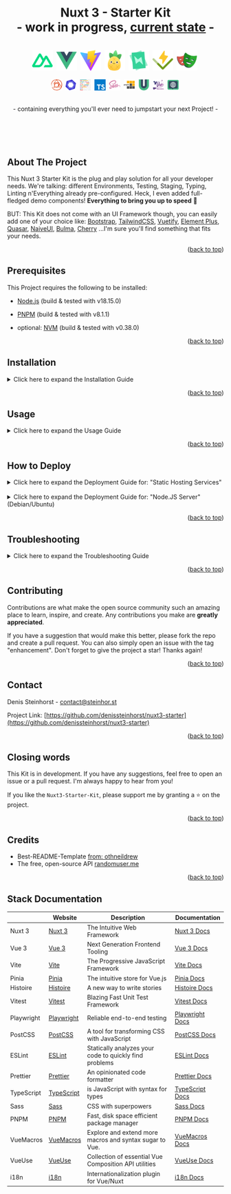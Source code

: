 <a name="readme-top"></a>

<h1 align="center">Nuxt 3 - Starter Kit <br/>- work in progress, <a href="https://github.com/denissteinhorst/nuxt3-starter-kit/blob/main/TODO.md">current state</a> -</h1>

<div align="center">
  <br>
  <a>
    <img src="docs/logos/nuxt.png" alt="nuxt Logo" height="48">&nbsp;
    <img src="docs/logos/vue.png" alt="vue Logo" height="48">&nbsp;
    <img src="docs/logos/vite.png" alt="vite Logo" height="48">&nbsp;
    <img src="docs/logos/pinia.png" alt="vite Logo" height="48">&nbsp;
    <img src="docs/logos/histoire.png" alt="histoire Logo" height="48">&nbsp;
    <img src="docs/logos/vitest.png" alt="vitest Logo" height="48">&nbsp;
    <img src="docs/logos/playwrite.png" alt="playwrite Logo" height="48">&nbsp;
  <br>  <br>
   <img src="docs/logos/postcss.png" alt="postcss Logo" height="26">&nbsp;
    <img src="docs/logos/eslint.png" alt="eslint Logo" height="26">&nbsp;
    <img src="docs/logos/prettier.png" alt="prettier Logo" height="26">&nbsp;
    <img src="docs/logos/typescript.png" alt="typescript Logo" height="26">&nbsp;
    <img src="docs/logos/sass.png" alt="sass Logo" height="26">&nbsp;
    <img src="docs/logos/pnpm.png" alt="pnpm Logo" height="26">&nbsp;
    <img src="docs/logos/vueuse.png" alt="vueuse Logo" height="26">&nbsp;
    <img src="docs/logos/vuemacros.png" alt="vuemacros Logo" height="26">&nbsp;
    <img src="docs/logos/i18n.png" alt="i18n Logo" height="26">&nbsp;
  </a>
  <br>
  <br>
  <p>- containing everything you'll ever need to jumpstart your next Project! -</p>
  <h1 align="center">&nbsp;</h1>
</div>

## About The Project

This Nuxt 3 Starter Kit is the plug and play solution for all your developer needs. We're talking: different Environments, Testing, Staging, Typing, Linting n'Everything already pre-configured. Heck, I even added full-fledged demo components! **Everything to bring you up to speed** 🚀

BUT: This Kit does not come with an UI Framework though, you can easily add one of your choice like:
[Bootstrap](https://getbootstrap.com/), [TailwindCSS](https://tailwindcss.com/), [Vuetify](https://vuetifyjs.com/en/), [Element Plus](https://element-plus.org/), [Quasar](https://quasar.dev/), [NaiveUI](https://www.naiveui.com/), [Bulma](https://bulma.io/), [Cherry](https://cherry.design) ...I'm sure you'll find something that fits your needs.

<p align="right">(<a href="#readme-top">back to top</a>)</p>

## Prerequisites

This Project requires the following to be installed:

- [Node.js](https://nodejs.org/en/) (build & tested with v18.15.0)
- [PNPM](https://pnpm.io/) (build & tested with v8.1.1)
- optional: [NVM](https://github.com/nvm-sh/nvm) (build & tested with v0.38.0)

  <p align="right">(<a href="#readme-top">back to top</a>)</p>

## Installation

<details>
<summary>Click here to expand the Installation Guide</summary>
<br>
<ul>
<li>
  <b>1) Install or Check correct node version </b>

```bash
nvm install --lts=Hydrogen 18.15.0
or nvm use 18.15.0 (if already installed)
```

```bash
nvm -v && node -v && npm -v
```

</li>
  <br>
<li>
  <b>2) Clone the Repository</b>

```bash
git clone https://github.com/denissteinhorst/nuxt3-starter-kit.git
```

</li>
  <br>
<li>
  <b>3) Switch into project Directory and install Dependencies</b>

```bash
cd nuxt3-starter-kit
pnpm install --shamefully-hoist
pnpm post install
```

</li>
</ul>
</details>
<p align="right">(<a href="#readme-top">back to top</a>)</p>

## Usage

<details>
<summary>Click here to expand the Usage Guide</summary>

<ul>
<br>
<li>
  <b>1) Since the ".env.*"-Files aren't part of the Repo, you need to create them </b>
 <br> <br>

_(assuming you are already in the project directory)_
<br><br>

for Mac/Linux Terminal:

```bash
for target in .env.development .env.staging .env.production; do cp .env $target; done
```

for Windows Powershell:

```PowerShell
foreach ($target in ".env.development", ".env.staging", ".env.production") {Copy-Item .env $target}
```

</li>
<br>
<li>
  <b>2) Change the Environment Variables for every Environment as needed</b>
  <br> <br>

| Variable    | Description            | Default             |
| ----------- | ---------------------- | ------------------- |
| `APP_ENV`   | Environment of the App | development         |
| `APP_DEBUG` | Debug Mode of the App  | true                |
| `APP_NAME`  | Name of the App        | Nuxt 3 Starter Kit  |
| `APP_HOST`  | URL of the App         | http://localhost/   |
| `APP_PORT`  | Port of the App        | 3000                |
| `NUXT_APP_BASE_URL` | Base URL of the App | / |
| `ALL_BROWSERS` | Whether to test all browsers or not | true   |

</li>
<br>
<br>
<li>
  <b>3) Change the `.browserslistrc` Variables for target Audience if needed (currently using defaults)</b>
  <br> <br>
  
  See full list of options here: [Browserslist](https://github.com/browserslist/browserslist#full-list)
</li>
<br>
<li>
  <b>4) start with your desired run-mode</b>
<br> <br>

**Development:**
<br>
These are the commands you'll use during development.

| Command | Description | Port / Location |
| ------------------------- | -------------------------------------------------------------------- | ------------------ |
| `pnpm dev` | Starts the Nuxt-Development server with HMR (uses: .env.development) | :3000 |
| `pnpm lint` | Runs the ESLint-Runner for JS, TS-Files AND Prettier | - |
| `pnpm story` | Starts the Histoire-Store UI | :6006 |
| `pnpm test:unit` | Starts the Vitest-Test-Runner (Unit-Tests) | - |
| `pnpm test:unit-ui` | Starts the Vitest-Test-Runner (Unit-Tests with UI) | :51204/**vitest**/ |
| `pnpm test:e2e` | Starts the Vitest/Playwrite-Test-Runner (e2e-Tests) | - |
| `pnpm test:e2e-ui` | Starts the Vitest/Playwrite-Test-Runner (e2e-Tests with UI) | :51204/**vitest**/ |
| `pnpm cleanup` | removes common generated Nuxt files and caches, including: ".nuxt, .output, node_modules/.vite, node_modules/.cache" | - |

<br>

**Preview:**
<br>
The preview command starts a server to preview your Nuxt application after running the build command.

| Command | Description | Port / Location |
| ------------------------- | -------------------------------------------------------------------- | ------------------ |
| `pnpm preview:staging` | Starts the app in local preview (uses: .env.staging) | .output |
| `pnpm preview:production` | Starts the app in local preview (uses: .env.production) | .output |
| `pnpm story:preview` | Generates a static Histoire-UI | .output/storybook |
<br>

**Build:**
<br>
The build command creates a .output directory with all your application, server and dependencies ready for %stage%.

| Command | Description | Port / Location |
| ------------------------- | -------------------------------------------------------------------- | ------------------ |
| `pnpm build:staging` | Builds the app for staging (uses: .env.staging) | .output |
| `pnpm build:production` | Builds the app for production (uses: .env.production) | .output |
| `pnpm story:build` | Builds the app for production (uses: .env.production) | .output |

<br>

**Generate (static):**
<br>
The generate command pre-renders every route of your application and stores the result in plain HTML files that you can deploy on any static hosting services. The command triggers the nuxi build command with the prerender argument set to true

| Command | Description | Port / Location |
| ------------------------- | -------------------------------------------------------------------- | ------------------ |
| `pnpm generate:staging` | Builds a static app for staging (uses: .env.staging) | .output |
| `pnpm generate:production` |  Builds a static app for production (uses: .env.production) | .output |
<br>

**Misc:**
<br>
These are some additional commands you might find useful.

| Command | Description | Port / Location |
| ------------------------- | -------------------------------------------------------------------- | ------------------ |
| `pnpm lintfix` | Runs the ESLint-Runner with auto-fixing | - |
| `pnpm lint:js` | Runs the ESLint-Runner for JS, TS-Files | - |
| `pnpm lint:prettier` | Runs the ESLint-Runner for Prettier | - |
| `pnpm coverage` | Generates Vitest Coverage report | .coverage |
| `pnpm postinstall` | Runs all postinstall scripts | - |

...nuxt provides even more commands, like `info` or `analyze` you can find them in the <a href="https://nuxt.com/docs/api/commands/add">Nuxt CLI Docs</a>
</li>
<br>
</ul>
</details>
<p align="right">(<a href="#readme-top">back to top</a>)</p>

## How to Deploy

<details>
<summary>Click here to expand the Deployment Guide for: "Static Hosting Services"</summary>
<br>
<ul>
<li>
  <b>Deploy your Project to a: "Static Hosting Services"</b>

```bash
 pnpm build:production (or :staging)
```
You need to upload the .output folder to your hosting service and enjoy! (Beware that you need to set the correct base-url in your .env.production file as well as that writing to the filesystem is not possible on static hosting services without additional configuration.)


</li>
</ul>
</details>
<br>
<details>
<summary>Click here to expand the Deployment Guide for: "Node.JS Server" (Debian/Ubuntu)</summary>
<br>
<ul>
<li>
  <b>Deploy your Project to a: "Node.JS Server" (I used Debian 11)</b>
  
  <br>

1) Prerequisites
```bash
# connect to your server via ssh

ssh user@host

# update your system

sudo apt update && apt upgrade
```
[SOURCE: debian.org/doc/manuals/debian-faq](https://www.debian.org/doc/manuals/debian-faq/uptodate.de.html)

<br>

2) Install node.js
```bash
# install base nodejs

sudo apt install nodejs npm -y

# check if node is installed

node -v && npm -v
```
[SOURCE: phoenixnap.com/kb/debian-install-nodejs](https://phoenixnap.com/kb/debian-install-nodejs)

<br/>

3) Install NVM (Node Version Manager) and switch to the desired Node Version
```bash
# install nvm dependencies

sudo apt install curl gnupg2 -y

# install nvm

curl https://raw.githubusercontent.com/creationix/nvm/master/install.sh | bash

# add nvm to bashrc

source ~/.bashrc

# check if nvm is installed

nvm --version

# switch to --lts 18.15.0

nvm install --lts=Hydrogen 18.15.0

# check if node is installed

node -v && npm -v
```
[SOURCE: howtoforge.com/how-to-install-and-use-nvm-on-debian-11](https://www.howtoforge.com/how-to-install-and-use-nvm-on-debian-11/)

<br/>

4) Install PNPM
```bash
# install pnpm with node

node install -g pnpm

# check if pnpm is installed

pnpm --version
```
[SOURCE: pnpm.io/installation](https://pnpm.io/installation)

<br/>

5) install PM2
```bash
# install pm2

curl -sL https://raw.githubusercontent.com/Unitech/pm2/master/packager/setup.deb.sh | sudo -E bash -

# update to latest version

npm install pm2 -g && pm2 update

# enable autocompletion

pm2 completion install

# check if pm2 is installed

pm2 --version
```
[SOURCE: pm2.io/docs](https://pm2.io/docs/runtime/guide/installation/)

<br/>

6) Copy your Project to your Server

```bash
# if you want to use git (you have to build on your server!)

git clone https://github.com/denissteinhorst/nuxt3-starter-kit.git

cd nuxt3-starter-kit

pnpm install --shamefully-hoist

pnpm post install

pnpm build:production (or :staging)

# If you dont want to have the source code on your server 
# you can also just upload the .output folder

# on your local device

pnpm build:production (or :staging)
zip -r .output.zip .output

# connect to your server and create a new folder for your project

mkdir ~/nuxt3-starter-kit

# upload .output.zip to your server (e.g. via sftp)
# once uploaded, unzip the file with:

unzip .output.zip

# your directory should now look like this:

# /home/user/nuxt3-starter-kit/
#                             ├── .output
#                             └── .output.zip

# yes? nice! now remove the zip file

rm .output.zip

```

<br/>

7) Place launch script and pm2 config

```bash
# Assuming you're still in: /home/user/nuxt3-starter-kit/
# move pm2 config and launch script to your project folder

mv .output/public/pm2/* ~/nuxt3-starter-kit && rm -rf .output/public/pm2/

# your directory should now look like this:

# /home/user/nuxt3-starter-kit/
#                             ├── .output
#                             ├── ecosystem.config.js
#                             └── runapp.js

```

<br/>

8) Launch your App

```bash
# first: test if everything with node works as expected!

node runapp.js

# if you're now able to see your app in your browser:3000, you're good to go!
# finally: launch your app with pm2 and immediately start look at the logs

pm2 start ecosystem.config.js && pm2 monit

# if you read: nuxtapp > Listening http://[::]:3000 (after a few seconds)
# gratulation, your app is successfully running inside pm2!

# IF NOT: Check the troubleshooting section below for some common issues

# btw: Here are some useful pm2 commands:

pm2 list # list all running apps
pm2 start nuxtapp # start your app
pm2 stop nuxtapp # stop your app
pm2 delete nuxtapp # delete your app
pm2 show nuxtapp # show details about your app
pm2 monit # monitor your app (see runtime logs and more)
```

## AWESOME YOU MADE IT! 🎉

</li>
</ul>
</details>
<p align="right">(<a href="#readme-top">back to top</a>)</p>

## Troubleshooting

<details>
<summary>Click here to expand the Troubleshooting Guide</summary>
<br>
<ul>

### The App started fine via Node but I can't see my app in the browser
Check if your firewall is blocking the port you're using. If you're using ufw like i do, you can check if it's open with: 

```bash
sudo ufw status

# may you need to open the port with:

sudo ufw allow 3000/tcp
sudo ufw reload
```

### You started your app but you get an error like: "UnhandledPromiseRejectionWarning: SyntaxError: Unexpected token '?' at Loader.moduleStrategy (internal/modules/esm/translators.js:0:0)\"
Your PM2 (or node) runs probably a wrong node version, check if you're using the correct one with:
```bash
# starting with node

node -v

#starting with pm2

pm2 show nuxtapp

# Expected node.js version │ 18.15.0
```

### You started your app but you get an error like: [nitro] [dev] [uncaughtException] Error: listen EADDRINUSE: address already in use :::3000"
That means that your port is already in use. probably by another instance if your app:
```bash
# first check if pm2 runs your app

pm2 status

# if yes, stop it with:

pm2 stop nuxtapp

# if not, check if you have some node is running in the background (debian/ubuntu)

ps -aef | grep node

# you should see something like this:

USER       000000  123456  0 Apr11 ?        00:00:00 node /home/user/nuxtapp/runapp.js (THIS IS YOUR PORT BLOCKING INSTANCE)
USER       000000  123457  0 13:37 pts/0    00:00:00 grep node (THIS IS JUST YOUR SEARCH INSTANCE)

# kill the blocking instance with:
kill -9 ?????? (?????? is your instance id e.g. 123456)
```
</ul>
</details>
<p align="right">(<a href="#readme-top">back to top</a>)</p>

## Contributing

Contributions are what make the open source community such an amazing place to learn, inspire, and create. Any contributions you make are **greatly appreciated**.

If you have a suggestion that would make this better, please fork the repo and create a pull request. You can also simply open an issue with the tag "enhancement".
Don't forget to give the project a star! Thanks again!

  <p align="right">(<a href="#readme-top">back to top</a>)</p>

## Contact

Denis Steinhorst - contact@steinhor.st

Project Link: [https://github.com/denissteinhorst/nuxt3-starter](https://github.com/denissteinhorst/nuxt3-starter)

<p align="right">(<a href="#readme-top">back to top</a>)</p>

## Closing words

This Kit is in development. If you have any suggestions, feel free to open an issue or a pull request. I'm always happy to hear from you!

If you like the `Nuxt3-Starter-Kit`, please support me by granting a ⭐️ on the project.

  <p align="right">(<a href="#readme-top">back to top</a>)</p>

## Credits
  - Best-README-Template [from: othneildrew](https://github.com/othneildrew/Best-README-Template)
  - The free, open-source API [randomuser.me](https://randomuser.me)
  
  <p align="right">(<a href="#readme-top">back to top</a>)</p>

## Stack Documentation

|            | Website                                       | Description                                             | Documentation                                                         |
| ---------- | --------------------------------------------- | ------------------------------------------------------- | --------------------------------------------------------------------- |
| Nuxt 3     | [Nuxt 3](https://nuxt.com)                    | The Intuitive Web Framework                             | [Nuxt 3 Docs](https://nuxt.com/docs)                                  |
| Vue 3      | [Vue 3](https://vuejs.org)                    | Next Generation Frontend Tooling                        | [Vue 3 Docs](https://v3.vuejs.org/)                                   |
| Vite       | [Vite](https://vitejs.dev/)                   | The Progressive JavaScript Framework                    | [Vite Docs](https://vitejs.dev/guide/)                                |
| Pinia      | [Pinia](https://pinia.esm.dev/)               | The intuitive store for Vue.js                          | [Pinia Docs](https://pinia.esm.dev/)                                  |
| Histoire   | [Histoire](https://histoire.dev/)             | A new way to write stories                              | [Histoire Docs](https://histoire.dev/guide/vue3/getting-started.html) |
| Vitest     | [Vitest](https://vitest.dev/)                 | Blazing Fast Unit Test Framework                        | [Vitest Docs](https://vitest.dev/guide/)                              |
| Playwright | [Playwright](https://playwright.dev/)         | Reliable end-to-end testing                             | [Playwright Docs](https://playwright.dev/docs/intro)                  |
| PostCSS    | [PostCSS](https://postcss.org/)               | A tool for transforming CSS with JavaScript             | [PostCSS Docs](https://postcss.org/docs/)                             |
| ESLint     | [ESLint](https://eslint.org/)                 | Statically analyzes your code to quickly find problems  | [ESLint Docs](https://eslint.org/docs/user-guide/getting-started)     |
| Prettier   | [Prettier](https://prettier.io/)              | An opinionated code formatter                           | [Prettier Docs](https://prettier.io/docs/en/index.html)               |
| TypeScript | [TypeScript](https://www.typescriptlang.org/) | is JavaScript with syntax for types                     | [TypeScript Docs](https://www.typescriptlang.org/docs/)               |
| Sass       | [Sass](https://sass-lang.com/)                | CSS with superpowers                                    | [Sass Docs](https://sass-lang.com/documentation)                      |
| PNPM       | [PNPM](https://pnpm.io/)                      | Fast, disk space efficient package manager              | [PNPM Docs](https://pnpm.io/)                                         |
| VueMacros  | [VueMacros](https://vue-macros.sxzz.moe)      | Explore and extend more macros and syntax sugar to Vue. | [VueMacros Docs](https://vue-macros.sxzz.moe/guide/getting-started.html)                  |
| VueUse     | [VueUse](https://vueuse.org/)                 | Collection of essential Vue Composition API utilities   | [VueUse Docs](https://vueuse.org/guide/)                              |
| i18n       | [i18n](https://v8.i18n.nuxtjs.org)            | Internationalization plugin for Vue/Nuxt                | [i18n Docs](https://i18n.nuxtjs.org)                                  |
